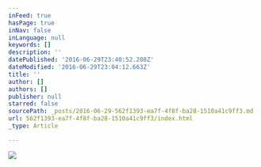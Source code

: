 ```yaml
---
inFeed: true
hasPage: true
inNav: false
inLanguage: null
keywords: []
description: ''
datePublished: '2016-06-29T23:40:52.208Z'
dateModified: '2016-06-29T23:04:12.663Z'
title: ''
author: []
authors: []
publisher: null
starred: false
sourcePath: _posts/2016-06-29-562f1393-ea7f-4f8f-ba28-1510a41c9ff3.md
url: 562f1393-ea7f-4f8f-ba28-1510a41c9ff3/index.html
_type: Article

---
```

![](https://the-grid-user-content.s3-us-west-2.amazonaws.com/268f7bbb-af1f-4b2a-b4af-7aac0aaa0569.jpg)